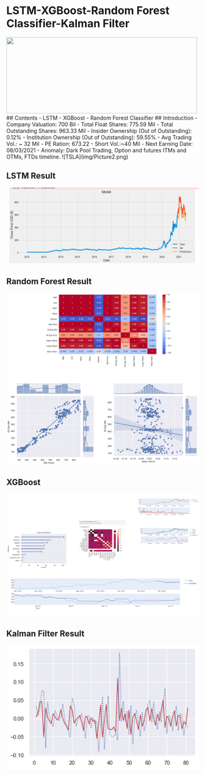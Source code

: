 # LSTM-XGBoost-Random Forest Classifier-Kalman Filter
<img src="https://github.com/Negi97Mohit/LSTM-XGBoost-RMF-Kalman-Filter/blob/main/img/cover.png" width="500" height="200">
## Contents
- LSTM
- XGBoost
- Random Forest Classifier
## Introduction
- Company Valuation: 700 Bil
- Total Float Shares: 775.59 Mil
- Total Outstanding Shares: 963.33 Mil
- Insider Ownership (Out of Outstanding): 0.12%
- Institution Ownership (Out of Outstanding): 59.55%
- Avg Trading Vol.: ~ 32 Mil
- PE Ration: 673.22
- Short Vol.:~40 Mil
- Next Earning Date: 08/03/2021
- Anomaly: Dark Pool Trading, Option and futures ITMs and OTMs, FTDs timeline.
![TSLA](img/Picture2.png)


## LSTM Result
![TSLA](img/lstm.png)

## Random Forest Result
![TSLA](img/RMF.png)

## XGBoost
![TSLA](img/xgb-1.png)
![TSLA](img/xgb.png)

## Kalman Filter Result
![TSLA](img/kalman.png)

